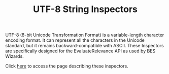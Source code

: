 ﻿---
title: UTF-8 String Inspectors
---

UTF-8 (8-bit Unicode Transformation Format) is a variable-length character encoding format. 
It can represent all the characters in the Unicode standard, but it remains backward-compatible with ASCII. 
These Inspectors are specifically designed for the EvaluateRelevance API as used by BES Wizards.

Click [here](/relevance/reference/utf8-string.html) to access the page describing these inspectors.


